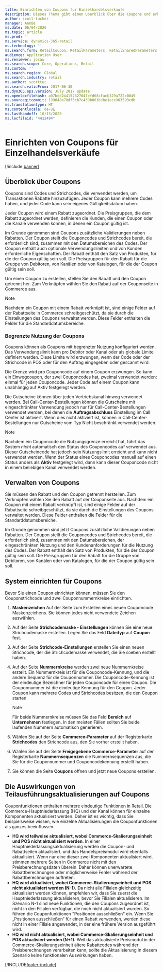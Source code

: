 ```yaml
---
title: Einrichten von Coupons für Einzelhandelsverkäufe
description: Dieses Thema gibt einen Überblick über die Coupons und erklärt, wie sie eingerichtet werden.
author: scott-tucker
manager: AnnBe
ms.date: 06/04/2020
ms.topic: article
ms.prod: ''
ms.service: dynamics-365-retail
ms.technology: ''
ms.search.form: RetailCoupon, RetailParameters, RetailSharedParameters
audience: Application User
ms.reviewer: josaw
ms.search.scope: Core, Operations, Retail
ms.custom: ''
ms.search.region: Global
ms.search.industry: retail
ms.author: scotttuc
ms.search.validFrom: 2017-06-30
ms.dyn365.ops.version: July 2017 update
ms.openlocfilehash: a07bed244152327047efd68cfacb329a722c0049
ms.sourcegitcommit: 199848e78df5cb7c439b001bdbe1ece963593cdb
ms.translationtype: HT
ms.contentlocale: de-DE
ms.lasthandoff: 10/13/2020
ms.locfileid: "4412494"
---
```

# <a name="set-up-coupons-for-retail-sales"></a>Einrichten von Coupons für Einzelhandelsverkäufe

[!include [banner](includes/banner.md)]

## <a name="overview-of-coupons"></a>Überblick über Coupons

Coupons sind Codes und Strichcodes, die verwendet werden, um Transaktionen Rabatte hinzuzufügen. Jeder Coupon kann mehrere Codes haben, und jeder Code kann sein eigenes Gültigkeitsdatum haben.

Jeder Coupon wird einem Rabatt zugeordnet. Die Preisgruppen, die dem Rabatt zugeordnet werden, definieren die Kunden, die einen Coupon oder die Kanäle verwenden können, in denen ein Coupon gültig ist.

Im Grunde genommen sind Coupons zusätzliche Validierungen neben Rabatten. Der Coupon stellt die Couponcodes und Strichcodes bereit, die erforderlich sind, zusammen mit den Datumsbereichen des Codes. Der Coupon enthält auch optionale Verwendungslimiten und von Kunden erforderliche Eigenschaften. Der Rabatt enthält den Satz von Produkten, für die der Coupon gültig sein soll. Die Preisgruppen für den Rabatt für die Gruppe von Debitoren, von Kanälen oder von Katalogen, für die der Coupon gültig sein soll.

Um einen Coupon zu erstellen, stellen Sie den Rabatt und den Coupon getrennt her. Zum Verknüpfen wählen Sie den Rabatt auf der Couponseite in Commerce aus.

> [!NOTE]
> Nachdem ein Coupon mit einem Rabatt verknüpft ist, sind einige Felder auf der Rabattseite in Commerce schreibgeschützt, da sie durch die Einstellungen des Coupons verwaltet werden. Diese Felder enthalten die Felder für die Standarddatumsbereiche.

### <a name="limited-use-coupons"></a>Begrenzte Nutzung der Coupons

Coupons können als Coupons mit begrenzter Nutzung konfiguriert werden. Das Verwendungslimit kann pro Debitor oder Kanal oder als globale Limite definiert werden. Diese Limite wird erzwungen, wenn der Code oder der Strichcode in POS oder für den Auftrag eingegeben oder gescannt wird.

Die Grenze wird pro Couponcode auf einem Coupon erzwungen. So kann ein Einwegcoupon, der zwei Couponcodes hat, zweimal verwendet werden: einmal für jeden Couponcode. Jeder Code auf einem Coupon kann unabhängig auf Aktiv festgelegt werden.

Die Gutscheine können über jeden Vertriebskanal hinweg verwendet werden. Bei Call-Center-Bestellungen können die Gutscheine mit eingeschränkter Verwendung jedoch nur für Call-Center-Bestellungen verwendet werden, bei denen die **Auftragsabschluss** Einstellung im Call Center ist aktiviert. Wenn dies nicht aktiviert ist, können in Call-Center-Bestellungen nur Gutscheine vom Typ Nicht beschränkt verwendet werden.

> [!NOTE]
> Nachdem ein Couponcode die Nutzungsgrenze erreicht hat, führt das System *nicht* automatisch den Status des Couponcodes auf verwendet aus. Dieser Gutscheincode hat jedoch sein Nutzungslimit erreicht und kann nicht verwendet werden. Wenn der Status eines Couponcodes manuell auf einen Status anders als **Aktiv** festgelegt wird, dann kann dieser Couponcode nicht in einem beliebigen Kanal verwendet werden.  

## <a name="managing-coupons"></a>Verwalten von Coupons

Sie müssen den Rabatt und den Coupon getrennt herstellen. Zum Verknüpfen wählen Sie den Rabatt auf der Couponseite aus. Nachdem ein Coupon mit einem Rabatt verknüpft ist, sind einige Felder auf der Rabattseite schreibgeschützt, da sie durch die Einstellungen des Coupons verwaltet werden. Diese Felder enthalten die Felder für die Standarddatumsbereiche.

Im Grunde genommen sind jetzt Coupons zusätzliche Validierungen neben Rabatten. Der Coupon stellt die Couponcodes und Strichcodes bereit, die erforderlich sind, zusammen mit den Datumsbereichen, der eingeschränkten Nutzung und den Kundenanforderungen für die Nutzung des Codes. Der Rabatt enthält den Satz von Produkten, für die der Coupon gültig sein soll. Die Preisgruppen für den Rabatt für die Gruppe von Debitoren, von Kanälen oder von Katalogen, für die der Coupon gültig sein soll.

## <a name="system-setup-for-coupons"></a>System einrichten für Coupons

Bevor Sie einen Coupon einrichten können, müssen Sie den Couponstrichcode und zwei Couponnummernkreise einrichten.

1. **Maskenzeichen** Auf der Seite zum Erstellen eines neuen Couponcode Maskenzeichens. Sie können jedes nicht verwendete Zeichen auswählen.
2. Auf der Seite **Strichcodemaske - Einstellungen** können Sie eine neue Strichcodemaske erstellen. Legen Sie das Feld **Dateityp** auf **Coupon** fest.
3. Auf der Seite **Strichcode-Einstellungen** erstellen Sie einen neuen Strichcode, der die Strichcodemaske verwendet, die Sie soeben erstellt haben.
4. Auf der Seite **Nummernkreise** werden zwei neue Nummernkreise erstellt. Ein Nummernkreis ist für die Couponcode-Kennung, und die andere Sequenz für die Couponnummer. Die Couponcode-Kennung ist der eindeutige Bezeichner für jeden Couponcode für einen Coupon. Die Couponnummer ist die eindeutige Kennung für den Coupon. Jeder Coupon kann mehrere Codes und Strichcodes besitzen, die den Coupon starten.

    > [!NOTE]
    > Für beide Nummernkreise müssen Sie das Feld **Bereich** auf **Unternehmen** festlegen. In den meisten Fällen sollten Sie beide laufenden Nummern automatisch generieren.

5. Wählen Sie auf der Seite **Commerce-Parameter** auf der Registerkarte **Strichcodes** den Strichcode aus, den Sie vorher erstellt haben.
6. Wählen Sie auf der Seite **Freigegebene Commerce-Parameter** auf der Registerkarte **Nummernsequenzen** die Nummernsequenzen aus, die Sie für die Couponnummer und Couponcodekennung erstellt haben.
7. Sie können die Seite **Coupons** öffnen und jetzt neue Coupons erstellen.

## <a name="the-effect-of-partial-updates-on-coupons"></a>Die Auswirkungen von Teilausführungsaktualisierungen auf Coupons

Couponfunktionen enthalten mehrere eindeutige Funktionen in Retail. Die Commerce-Hauptniederlassung (HQ) und der Kanal können für einzelne Komponenten aktualisiert werden. Daher ist es wichtig, dass Sie beispielsweise wissen, wie einzelne Aktualisierungen die Couponfunktionen als ganzes beeinflussen.

- **HQ wird teilweise aktualisiert, wobei Commerce-Skalierungseinheit und POS nicht aktualisiert werden.** In einer Hauptniederlassungsaktualisierung werden die Coupon- und Rabattseiten aktualisiert, und das Handelspreismodul wird ebenfalls aktualisiert. Wenn nur eine dieser zwei Komponenten aktualisiert wird, stimmen mehrere Seiten in Commerce nicht mit den Preisberechnungsdaten überein. Daher können unerwartete Rabattberechnungen oder möglicherweise Fehler während der Rabattberechnungen auftreten.
- **HQ wird aktualisiert, wobei Commerce-Skalierungseinheit und POS nicht aktualisiert werden (N-1).** Da nicht alle Filialen gleichzeitig aktualisiert werden können, empfehlen wir, dass Sie zuerst die Hauptniederlassung aktualisieren, bevor Sie Filialen aktualisieren. Im Szenario N-1 sind neue Funktionen, die den Coupons zugeordnet ist, nicht in den Filialen verfügbar, die noch nicht aktualisiert wurden. So führen die Couponfunktionen "Positionen ausschließen" ein. Wenn Sie „Positionen ausschließen“ für einen Rabatt verwenden, werden diese nicht in einer Filiale angewendet, in der eine frühere Version ausgeführt wird.
- **HQ wird nicht aktualisiert, wobei Commerce-Skalierungseinheit und POS aktualisiert werden (N+1).** Weil das aktualisierte Preismodul in der Commerce-Skalierungseinheit ältere Rabattcodes während der Preisberechnungen verarbeiten kann, sollte die Aktualisierung in diesem Szenario keine funktionalen Auswirkungen haben.


[!INCLUDE[footer-include](../includes/footer-banner.md)]